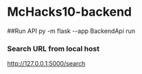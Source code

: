 # McHacks10-backend

##Run API
py -m flask --app BackendApi run

### Search URL from local host
http://127.0.0.1:5000/search
